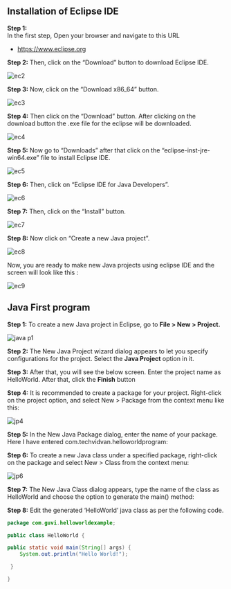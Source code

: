 **Installation of Eclipse IDE**
---

**Step 1:**   
In the first step, Open your browser and navigate to this URL

- <https://www.eclipse.org> 
  

 **Step 2:** Then, click on the “Download” button to download Eclipse IDE.

![ec2](https://github.com/rhushikesh2000/JAVA_TUTORIAL_/assets/124034778/0c78e575-7beb-4037-bd48-7d32233ce2ea)


**Step 3:** Now, click on the “Download x86\_64” button.

![ec3](https://github.com/rhushikesh2000/JAVA_TUTORIAL_/assets/124034778/cf5bd5a9-e46e-4235-8a3a-9a2707547115)


**Step 4:** 
Then click on the “Download” button. After clicking on the download button the .exe file for the eclipse will be downloaded.

![ec4](https://github.com/rhushikesh2000/JAVA_TUTORIAL_/assets/124034778/af3c08ce-8ead-464a-ad31-9549f2e21de2)


**Step 5:** Now go to  “Downloads” after that click on the “eclipse-inst-jre-win64.exe” file to install Eclipse IDE.

![ec5](https://github.com/rhushikesh2000/JAVA_TUTORIAL_/assets/124034778/287b0e93-0c6c-44b0-b365-997e4abda6f4)


**Step 6:** Then, click on “Eclipse IDE for Java Developers”.



![ec6](https://github.com/rhushikesh2000/JAVA_TUTORIAL_/assets/124034778/4c9764cc-0cda-47dc-9ddd-e0247a699b5e)









**Step 7:** Then, click on the “Install” button.

![ec7](https://github.com/rhushikesh2000/JAVA_TUTORIAL_/assets/124034778/39ce6da1-2658-4740-ba38-52da8faa36d4)

**Step 8:** Now click on “Create a new Java project”.

![ec8](https://github.com/rhushikesh2000/JAVA_TUTORIAL_/assets/124034778/84cfd1cf-5fda-4a6f-a951-2d26275e2baf)


Now, you are ready to make new Java projects using eclipse IDE and the screen will look like this :


![ec9](https://github.com/rhushikesh2000/JAVA_TUTORIAL_/assets/124034778/c06a80f2-073c-489f-9954-39c2013f681a)

**Java First program** 
---
**Step 1:** To create a new Java project in Eclipse, go to **File > New > Project.**


![java p1](https://github.com/rhushikesh2000/JAVA_TUTORIAL_/assets/124034778/be09b79b-c81d-43b4-9816-a2aa6d93b5c6)




**Step 2:** The New Java Project wizard dialog appears to let you specify configurations for the project. Select the **Java Project** option in it.


**Step 3:** After that, you will see the below screen. Enter the project name as HelloWorld. After that, click the **Finish** button


**Step 4:** It is recommended to create a package for your project. Right-click on the project option, and select New > Package from the context menu like this:


![jp4](https://github.com/rhushikesh2000/JAVA_TUTORIAL_/assets/124034778/013cb090-67d8-461f-91ed-7e06eb011261)


**Step 5:** In the New Java Package dialog, enter the name of your package. Here I have entered com.techvidvan.helloworldprogram:


**Step 6:** To create a new Java class under a specified package, right-click on the package and select New > Class from the context menu:

![jp6](https://github.com/rhushikesh2000/JAVA_TUTORIAL_/assets/124034778/5207fe1b-6868-4e42-bf60-4f0ad7e4080f)


**Step 7:** The New Java Class dialog appears, type the name of the class as HelloWorld and choose the option to generate the main() method:

**Step 8:** Edit the generated ‘HelloWorld’ java class as per the following code.

~~~JAVA
package com.guvi.helloworldexample;

public class HelloWorld {

public static void main(String[] args) {
    System.out.println("Hello World!");

 }

}
  ~~~
